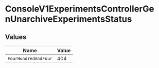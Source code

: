# ConsoleV1ExperimentsControllerGenUnarchiveExperimentsStatus


## Values

| Name                 | Value                |
| -------------------- | -------------------- |
| `FourHundredAndFour` | 404                  |